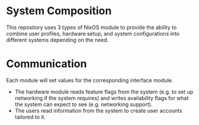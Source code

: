# System Composition
This repository uses 3 types of NixOS module to provide the ability to combine user profiles, hardware setup, and system configurations into different systems depending on the need.

# Communication
Each module will set values for the corresponding interface module.
- The hardware module reads feature flags from the system (e.g. to set up networking if the system requires) and writes availability flags for what the system can expect to see (e.g. networking support).
- The users read information from the system to create user accounts tailored to it.
